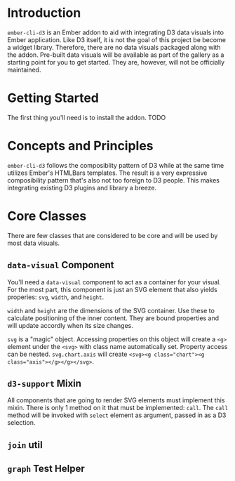 
# Introduction

`ember-cli-d3` is an Ember addon to aid with integrating D3 data visuals into Ember application. Like D3 itself, it is not the goal of this project be become a widget library. Therefore, there are no data visuals packaged along with the addon. Pre-built data visuals will be available as part of the gallery as a starting point for you to get started. They are, however, will not be officially maintained.

# Getting Started

The first thing you'll need is to install the addon. TODO

# Concepts and Principles

`ember-cli-d3` follows the composiblity pattern of D3 while at the same time utilizes Ember's HTMLBars templates. The result is a very expressive composibility pattern that's also not too foreign to D3 people. This makes integrating existing D3 plugins and library a breeze.

# Core Classes

There are few classes that are considered to be core and will be used by most data visuals.

## `data-visual` Component

You'll need a `data-visual` component to act as a container for your visual. For the most part, this component is just an SVG element that also yields properies: `svg`, `width`, and `height`.

`width` and `height` are the dimensions of the SVG container. Use these to calculate positioning of the inner content. They are bound properties and will update accordly when its size changes.

`svg` is a "magic" object. Accessing properties on this object will create a `<g>` element under the `<svg>` with class name automatically set. Property access can be nested. `svg.chart.axis` will create `<svg><g class="chart"><g class="axis"></g></g></svg>`.

## `d3-support` Mixin

All components that are going to render SVG elements must implement this mixin. There is only 1 method on it that must be implemented: `call`. The `call` method will be invoked with `select` element as argument, passed in as a D3 selection.

## `join` util

## `graph` Test Helper
